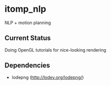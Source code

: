 # itomp_nlp
NLP + motion planning

## Current Status
Doing OpenGL tutorials for nice-looking rendering

## Dependencies
* lodepng (http://lodev.org/lodepng/)
